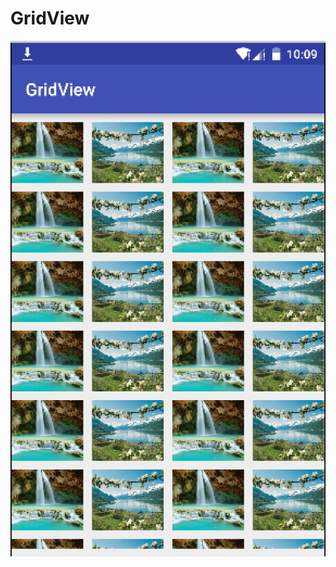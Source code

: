 # GridView

![GridView图片列表](https://github.com/ansen666/images/blob/master/GridView/GridView%E5%9B%BE%E7%89%87%E5%88%97%E8%A1%A8.png?raw=true)

